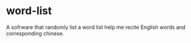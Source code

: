 # word-list
A sofrware that randomly list a word list help me recite English words and corresponding chinese.
